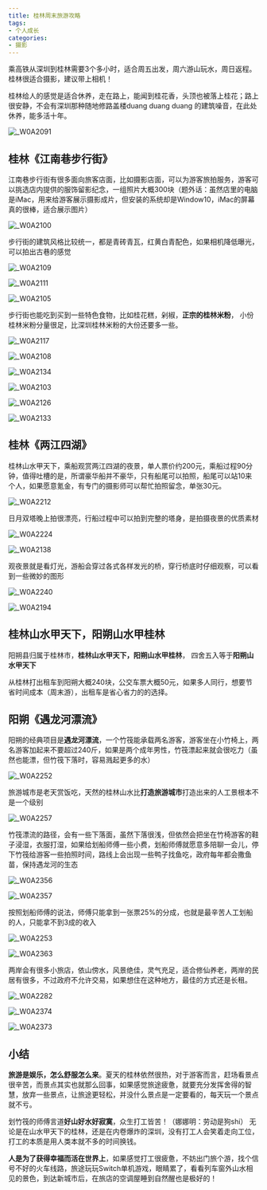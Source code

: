 ```yaml
---
title: 桂林周末旅游攻略
tags:
- 个人成长
categories:
- 摄影
---
```




乘高铁从深圳到桂林需要3个多小时，适合周五出发，周六游山玩水，周日返程。桂林很适合摄影，建议带上相机！

桂林给人的感觉是适合休养，走在路上，能闻到桂花香，头顶也被落上桂花；路上很安静，不会有深圳那种随地修路盖楼duang duang duang 的建筑噪音，在此处休养，能多活十年。

![_W0A2091](https://cdn.fangyuanxiaozhan.com/assets/16859452663144QdaPAd2.jpeg)

## 桂林《江南巷步行街》

江南巷步行街有很多面向旅客店面，比如摄影店面，可以为游客旅拍服务，游客可以挑选店内提供的服饰留影纪念，一组照片大概300块（题外话：虽然店里的电脑是iMac，用来给游客展示摄影成片，但安装的系统却是Window10，iMac的屏幕真的很棒，适合展示图片）

![_W0A2100](https://cdn.fangyuanxiaozhan.com/assets/1685945318392wz0QfbRj.jpeg)

步行街的建筑风格比较统一，都是青砖青瓦，红黄白青配色，如果相机降低曝光，可以拍出古巷的感觉

![_W0A2109](https://cdn.fangyuanxiaozhan.com/assets/1685946603639siDEhrPr.jpeg)



![_W0A2111](https://cdn.fangyuanxiaozhan.com/assets/1685946606619TEpYFQh2.jpeg)

![_W0A2105](https://cdn.fangyuanxiaozhan.com/assets/1685946719217pAKNmTmQ.jpeg)


步行街也能吃到买到一些特色食物，比如桂花糕，剁椒，**正宗的桂林米粉**， 小份桂林米粉分量很足，比深圳桂林米粉的大份还要多一些。

![_W0A2117](https://cdn.fangyuanxiaozhan.com/assets/168594669439141deKeJZ.jpeg)



![_W0A2108](https://cdn.fangyuanxiaozhan.com/assets/1685946705039e7YHKaf7.jpeg)

![_W0A2134](https://cdn.fangyuanxiaozhan.com/assets/1685946788333EKhX4x7S.jpeg)




![_W0A2103](https://cdn.fangyuanxiaozhan.com/assets/1685945779088NaDRaQTi.jpeg)





![_W0A2126](https://cdn.fangyuanxiaozhan.com/assets/1685946509570wRtJwKb6.jpeg)



![_W0A2133](https://cdn.fangyuanxiaozhan.com/assets/1685945659721xtJ0pi4t.jpeg)



## 桂林《两江四湖》

桂林山水甲天下，乘船观赏两江四湖的夜景，单人票价约200元，乘船过程90分钟，值得吐槽的是，所谓豪华船并不豪华，只有船尾可以拍照，船尾可以站10来个人，如果愿意氪金，有专门的摄影师可以帮忙拍照留念，单张30元。

![_W0A2212](https://cdn.fangyuanxiaozhan.com/assets/1685944626924N5daPHCD.jpeg)

日月双塔晚上拍很漂亮，行船过程中可以拍到完整的塔身，是拍摄夜景的优质素材

![_W0A2224](https://cdn.fangyuanxiaozhan.com/assets/1685944632386Crp1nAp3.jpeg)



![_W0A2138](https://cdn.fangyuanxiaozhan.com/assets/1685944793432A7DxBj6Q.jpeg)





观夜景就是看灯光，游船会穿过各式各样发光的桥，穿行桥底时仔细观察，可以看到一些微妙的图形

![_W0A2240](https://cdn.fangyuanxiaozhan.com/assets/1685945014798xcGNKj7r.jpeg)



![_W0A2194](https://cdn.fangyuanxiaozhan.com/assets/1685944936814bjpExFij.jpeg)


## 桂林山水甲天下，阳朔山水甲桂林

阳朔县归属于桂林市，**桂林山水甲天下，阳朔山水甲桂林**， 四舍五入等于**阳朔山水甲天下**

从桂林打出租车到阳朔大概240块，公交车票大概50元，如果多人同行，想要节省时间成本（周末游），出租车是省心省力的的选择。

## 阳朔《遇龙河漂流》

阳朔的经典项目是**遇龙河漂流**，一个竹筏能承载两名游客，游客坐在小竹椅上，两名游客加起来不要超过240斤，如果是两个成年男性，竹筏漂起来就会很吃力（虽然也能漂，但竹筏下落时，容易溅起更多的水）


![_W0A2252](https://cdn.fangyuanxiaozhan.com/assets/1685946965138Yfs5tPXm.jpeg)

旅游城市是老天赏饭吃，天然的桂林山水比**打造旅游城市**打造出来的人工景根本不是一个级别

![_W0A2257](https://cdn.fangyuanxiaozhan.com/assets/1685946984762hf8Sj0Fd.jpeg)


竹筏漂流的路径，会有一些下落面，虽然下落很浅，但依然会把坐在竹椅游客的鞋子浸湿，衣服打湿，如果给划船师傅一些小费，划船师傅就愿意多陪聊一会儿，停下竹筏给游客一些拍照时间，路线上会出现一些鸭子找鱼吃，政府每年都会撒鱼苗，保持遇龙河的生态

![_W0A2356](https://cdn.fangyuanxiaozhan.com/assets/1685947445127nmjfdd7Y.jpeg)

![_W0A2357](https://cdn.fangyuanxiaozhan.com/assets/1685947445153AGw8dynY.jpeg)


按照划船师傅的说法，师傅只能拿到一张票25%的分成，也就是最辛苦人工划船的人，只能拿不到3成的收入

![_W0A2253](https://cdn.fangyuanxiaozhan.com/assets/16859478219951CSTyhxd.jpeg)



![_W0A2363](https://cdn.fangyuanxiaozhan.com/assets/16859478472316yrjJ3RQ.jpeg)


两岸会有很多小旅店，依山傍水，风景绝佳，灵气充足，适合修仙养老，两岸的民居有很多，不过政府不允许交易，如果想住在这种地方，最佳的方式还是长租。

![_W0A2282](https://cdn.fangyuanxiaozhan.com/assets/1685947888048wnnm8DHj.jpeg)






![_W0A2374](https://cdn.fangyuanxiaozhan.com/assets/1685948048346Pe6R4Q5c.jpeg)

![_W0A2373](https://cdn.fangyuanxiaozhan.com/assets/1685948123823XMdywejH.jpeg)



## 小结



**旅游是娱乐，怎么舒服怎么来**。夏天的桂林依然很热，对于游客而言，赶场看景点很辛苦，而景点其实也就那么回事，如果感觉旅途疲惫，就要充分发挥舍得的智慧，放弃一些景点，让旅途更轻松，并没什么景点是一定要看的，每天玩一个景点就不亏。



划竹筏的师傅言道**好山好水好寂寞**，众生打工皆苦！（娜娜明：劳动是狗shi） 无论是在山水甲天下的桂林，还是在内卷爆炸的深圳，没有打工人会笑着走向工位，打工的本质是用人类本就不多的时间换钱。



**人是为了获得幸福而活在世界上**，如果感觉打工很疲惫，不妨出门旅个游，找个信号不好的火车线路，旅途玩玩Switch单机游戏，眼睛累了，看看列车窗外山水相见的景色，到达新城市后，在旅店的空调屋睡到自然醒也是极好的！





